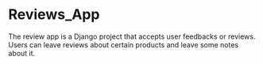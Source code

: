 

# Reviews_App
The review app is a Django project that accepts user feedbacks or reviews.
Users can leave reviews about certain products and leave some notes about it.






